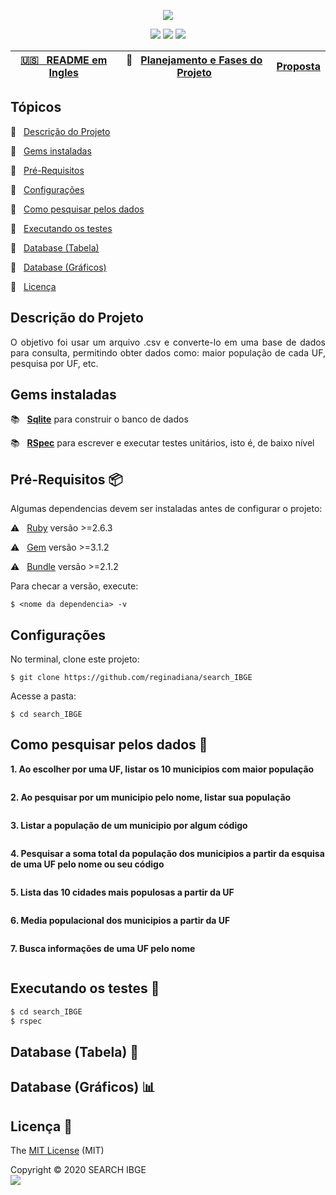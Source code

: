 <p align="center">
  <img src="https://user-images.githubusercontent.com/46378210/84443430-f7ce3b00-ac15-11ea-946b-9937fe8042ab.png">
</p>

<p align="center">
  <img src="https://img.shields.io/apm/l/vim-mode?color=green&label=license&logo=license&logoColor=green&style=for-the-badge"/>
  <img src="http://img.shields.io/static/v1?label=Ruby&message=2.6.3&color=red&style=for-the-badge&logo=ruby"/>
  <img src="http://img.shields.io/static/v1?label=STATUS&message=IN%20PROGRESSS&color=ORANGE&style=for-the-badge">
</p>

| [:us: &nbsp; README em Ingles](https://github.com/reginadiana/search_IBGE/blob/master/README-us.md) | :memo: &nbsp;&nbsp;[Planejamento e Fases do Projeto](https://github.com/reginadiana/search_IBGE/wiki/Search-IBGE---Planejamento----Menu) | [Proposta](https://github.com/reginadiana/search_IBGE/blob/master/desafio_-_treinadev.pdf) |
| :------: | :------: | :------: |

## Tópicos

:small_orange_diamond: &nbsp; [Descrição do Projeto](#descrição-do-projeto)

:small_orange_diamond: &nbsp; [Gems instaladas](#gems-instaladas)

:small_orange_diamond: &nbsp; [Pré-Requisitos](#pré-requisitos-package) 

:small_orange_diamond: &nbsp; [Configurações](#configurações)

:small_orange_diamond: &nbsp; [Como pesquisar pelos dados](#como-pesquisar-pelos-dados-mag_right)

:small_orange_diamond: &nbsp; [Executando os testes](#executando-os-testes-memo) 

:small_orange_diamond: &nbsp; [Database (Tabela)](#database-tabela-bookmark_tabs)

:small_orange_diamond: &nbsp; [Database (Gráficos)](#database-gráficos-bar_chart)

:small_orange_diamond: &nbsp; [Licença](#licença-trident)

## Descrição do Projeto

<p align="justify">
    O objetivo foi usar um arquivo .csv e converte-lo em uma base de dados para consulta, permitindo obter dados como: maior população de cada UF, pesquisa por UF, etc. 
</p>

## Gems instaladas

:books: &nbsp; [**Sqlite**](https://rubygems.org/gems/pg/versions/0.18.4?locale=pt-BR) para construir o banco de dados 

:books: &nbsp; [**RSpec**](https://github.com/rspec/rspec-rails) para escrever e executar testes unitários, isto é, de baixo nível 

## Pré-Requisitos :package:

Algumas dependencias devem ser instaladas antes de configurar o projeto:

:warning: &nbsp; [Ruby](https://www.ruby-lang.org/pt/documentation/installation/) versão >=2.6.3

:warning: &nbsp; [Gem](https://rubygems.org/pages/download?locale=pt-BR) versão >=3.1.2

:warning: &nbsp; [Bundle](https://bundler.io/man/bundle-install.1.html) versão >=2.1.2

Para checar a versão, execute:
```
$ <nome da dependencia> -v
```
## Configurações

No terminal, clone este projeto:
```
$ git clone https://github.com/reginadiana/search_IBGE
```
Acesse a pasta:
```
$ cd search_IBGE
```

## Como pesquisar pelos dados :mag_right:

**1. Ao escolher por uma UF, listar os 10 municipios com maior população**

```ruby
```

**2. Ao pesquisar por um municipio pelo nome, listar sua população**

```ruby
```

**3. Listar a população de um municipio por algum código**

```ruby
```

**4. Pesquisar a soma total da população dos municipios a partir da esquisa de uma UF pelo nome ou seu código**

```ruby
```

**5. Lista das 10 cidades mais populosas a partir da UF**

```ruby
```

**6. Media populacional dos municipios a partir da UF**

```ruby
```

**7. Busca informações de uma UF pelo nome**
```ruby
```

## Executando os testes :memo:

```ruby
$ cd search_IBGE
$ rspec 
```

## Database (Tabela) :bookmark_tabs:

## Database (Gráficos) :bar_chart:

## Licença :trident:

The [MIT License](https://github.com/reginadiana/search_IBGE/blob/master/LICENSE) (MIT)

Copyright :copyright: 2020 SEARCH IBGE
<br/>
<img src="https://badges.frapsoft.com/os/v1/open-source.svg?v=102"/>

